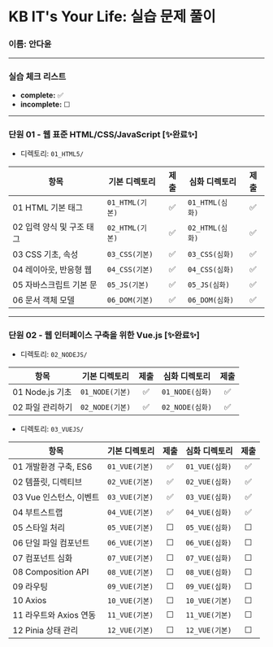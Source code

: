 # KB IT's Your Life: 실습 문제 풀이

### 이름: 안다윤
---

### 실습 체크 리스트
- **complete:** ✅ 
- **incomplete:** ☐  

---

### 단원 01 - 웹 표준 HTML/CSS/JavaScript [✨완료✨]
-  디렉토리: `01_HTML5/`

| 항목 | 기본 디렉토리 | 제출 | 심화 디렉토리 | 제출 |
|------|-------------|:-----:|--------------|:-----:|
| 01 HTML 기본 태그 | `01_HTML(기본)` | ✅ | `01_HTML(심화)` | ✅ |
| 02 입력 양식 및 구조 태그 | `02_HTML(기본)` | ✅ | `02_HTML(심화)` | ✅ |
| 03 CSS 기초, 속성 | `03_CSS(기본)` | ✅ | `03_CSS(심화)` | ✅ |
| 04 레이아웃, 반응형 웹 | `04_CSS(기본)` | ✅ | `04_CSS(심화)` | ✅ |
| 05 자바스크립트 기본 문 | `05_JS(기본)` | ✅ | `05_JS(심화)` | ✅ |
| 06 문서 객체 모델 | `06_DOM(기본)` | ✅ | `06_DOM(심화)` | ✅ |

---

### 단원 02 - 웹 인터페이스 구축을 위한 Vue.js [✨완료✨]
-  디렉토리: `02_NODEJS/`

| 항목 | 기본 디렉토리 | 제출 | 심화 디렉토리 | 제출 |
|------|-------------|:-----:|--------------|:-----:|
| 01 Node.js 기초 | `01_NODE(기본)` | ✅ | `01_NODE(심화)` | ✅ |
| 02 파일 관리하기 | `02_NODE(기본)` | ✅ | `02_NODE(심화)` | ✅ |

-  디렉토리: `03_VUEJS/`

| 항목 | 기본 디렉토리 | 제출 | 심화 디렉토리 | 제출 |
|------|-------------|:-----:|--------------|:-----:|
| 01 개발환경 구축, ES6 | `01_VUE(기본)` | ✅ | `01_VUE(심화)` | ✅ |
| 02 템플릿, 디렉티브 | `02_VUE(기본)` | ✅ | `02_VUE(심화)` | ✅ |
| 03 Vue 인스턴스, 이벤트 | `03_VUE(기본)` | ✅ | `03_VUE(심화)` | ✅ |
| 04 부트스트랩 | `04_VUE(기본)` | ✅ | `04_VUE(심화)` | ✅ |
| 05 스타일 처리 | `05_VUE(기본)` | ☐ | `05_VUE(심화)` | ☐ |
| 06 단일 파일 컴포넌트 | `06_VUE(기본)` | ☐ | `06_VUE(심화)` | ☐ |
| 07 컴포넌트 심화 | `07_VUE(기본)` | ☐ | `07_VUE(심화)` | ☐ |
| 08 Composition API | `08_VUE(기본)` | ☐ | `08_VUE(심화)` | ☐ |
| 09 라우팅 | `09_VUE(기본)` | ☐ | `09_VUE(심화)` | ☐ |
| 10 Axios | `10_VUE(기본)` | ☐ | `10_VUE(기본)` | ☐ |
| 11 라우트와 Axios 연동 | `11_VUE(기본)` | ☐ | `11_VUE(기본)` | ☐ |
| 12 Pinia 상태 관리 | `12_VUE(기본)` | ☐ | `12_VUE(기본)` | ☐ |
